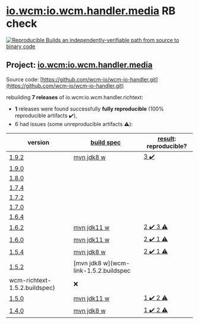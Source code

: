 [io.wcm:io.wcm.handler.media](https://search.maven.org/artifact/io.wcm/io.wcm.handler.media/) RB check
=======

[![Reproducible Builds](https://reproducible-builds.org/images/logos/rb.svg) an independently-verifiable path from source to binary code](https://reproducible-builds.org/)

## Project: [io.wcm:io.wcm.handler.media](https://search.maven.org/artifact/io.wcm/io.wcm.handler.media/)

Source code: [https://github.com/wcm-io/wcm-io-handler.git](https://github.com/wcm-io/wcm-io-handler.git)

rebuilding **7 releases** of io.wcm:io.wcm.handler.richtext:
- **1** releases were found successfully **fully reproducible** (100% reproducible artifacts :heavy_check_mark:),
- 6 had issues (some unreproducible artifacts :warning:):

| version | [build spec](BUILDSPEC.md) | [result](https://reproducible-builds.org/docs/jvm/): reproducible? |
| -- | --------- | ------ |
| [1.9.2](https://search.maven.org/artifact/io.wcm/io.wcm.handler.media/1.9.2/pom) | [mvn jdk8 w](wcm-media-1.9.2.buildspec) | [3 :heavy_check_mark: ](io.wcm.handler.media-1.9.2.buildcompare) |
| [1.9.0](https://search.maven.org/artifact/io.wcm/io.wcm.handler.media/1.9.0/pom) | | |
| [1.8.0](https://search.maven.org/artifact/io.wcm/io.wcm.handler.media/1.8.0/pom) | | |
| [1.7.4](https://search.maven.org/artifact/io.wcm/io.wcm.handler.media/1.7.4/pom) | | |
| [1.7.2](https://search.maven.org/artifact/io.wcm/io.wcm.handler.media/1.7.2/pom) | | |
| [1.7.0](https://search.maven.org/artifact/io.wcm/io.wcm.handler.media/1.7.0/pom) | | |
| [1.6.4](https://search.maven.org/artifact/io.wcm/io.wcm.handler.media/1.6.4/pom) | | |
| [1.6.2](https://search.maven.org/artifact/io.wcm/io.wcm.handler.link/1.6.2/pom) | [mvn jdk11 w](wcm-link-1.6.2.buildspec) | [2 :heavy_check_mark:  3 :warning:](io.wcm.handler.link-1.6.2.buildcompare) |
| [1.6.0](https://search.maven.org/artifact/io.wcm/io.wcm.handler.link/1.6.0/pom) | [mvn jdk11 w](wcm-link-1.6.0.buildspec) | [2 :heavy_check_mark:  1 :warning:](io.wcm.handler.link-1.6.0.buildcompare) |
| [1.5.4](https://search.maven.org/artifact/io.wcm/io.wcm.handler.link/1.5.4/pom) | [mvn jdk8 w](wcm-link-1.5.4.buildspec) | [2 :heavy_check_mark:  1 :warning:](io.wcm.handler.link-1.5.4.buildcompare) |
| [1.5.2](https://search.maven.org/artifact/io.wcm/io.wcm.handler.link/1.5.2/pom) | [mvn jdk8 w](wcm-link-1.5.2.buildspec
wcm-richtext-1.5.2.buildspec) | :x: |
| [1.5.0](https://search.maven.org/artifact/io.wcm/io.wcm.handler.richtext/1.5.0/pom) | [mvn jdk11 w](wcm-richtext-1.5.0.buildspec) | [1 :heavy_check_mark:  2 :warning:](io.wcm.handler.richtext-1.5.0.buildcompare) |
| [1.4.0](https://search.maven.org/artifact/io.wcm/io.wcm.handler.richtext/1.4.0/pom) | [mvn jdk8 w](wcm-richtext-1.4.0.buildspec) | [1 :heavy_check_mark:  2 :warning:](io.wcm.handler.richtext-1.4.0.buildcompare) |

